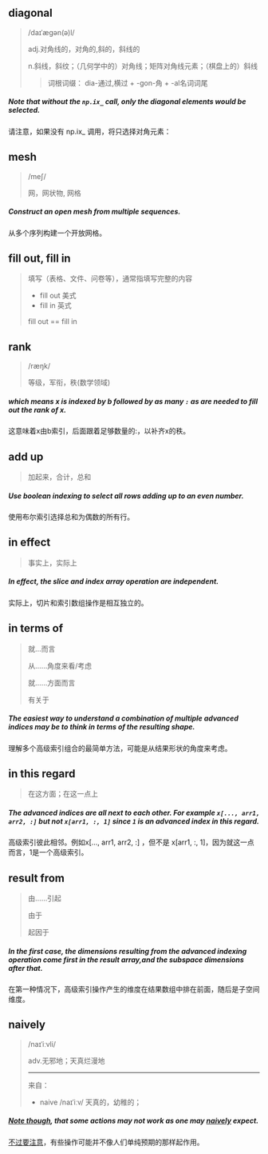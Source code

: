 ## diagonal

> /daɪˈæɡən(ə)l/
>
> adj.对角线的，对角的,斜的，斜线的
>
> n.斜线，斜纹；（几何学中的）对角线；矩阵对角线元素；（棋盘上的）斜线
>
> > 词根词缀： dia-通过,横过 + -gon-角 + -al名词词尾

##### Note that without the `np.ix_` call, only the **diagonal** elements would be selected.

请注意，如果没有 np.ix_ 调用，将只选择对角元素：

## mesh

> /meʃ/
>
> 网，网状物, 网格

##### Construct an open **mesh** from multiple sequences.

从多个序列构建一个开放网格。

## fill out, fill in

> 填写（表格、文件、问卷等），通常指填写完整的内容
>
> - fill out 美式
> - fill in 英式
>
> fill out == fill in

## rank

> /ræŋk/
>
> 等级，军衔，秩(数学领域)

##### which means x is indexed by b followed by as many `:` as are needed to **fill out** the rank of x.

这意味着x由b索引，后面跟着足够数量的:，以补齐x的秩。

## add up

> 加起来，合计，总和

##### Use boolean indexing to select all rows **adding up** to an even number. 

使用布尔索引选择总和为偶数的所有行。

## in effect

> 事实上，实际上

##### **In effect**, the slice and index array operation are independent. 

实际上，切片和索引数组操作是相互独立的。

## in terms of

> 就...而言
>
> 从……角度来看/考虑
>
> 就……方面而言
>
> 有关于

##### The easiest way to understand a combination of *multiple* advanced indices may be to think **in terms of** the resulting shape. 

理解多个高级索引组合的最简单方法，可能是从结果形状的角度来考虑。 

## in this regard

>  在这方面；在这一点上

##### The advanced indices are all next to each other. For example `x[..., arr1, arr2, :]` but *not* `x[arr1, :, 1]` since `1` is an advanced index in this regard.

高级索引彼此相邻。例如x[..., arr1, arr2, :] ，但不是 x[arr1, :, 1]，因为就这一点而言，1是一个高级索引。 

## result from

> 由……引起
>
> 由于
>
> 起因于

##### In the first case, the dimensions **resulting from** the advanced indexing operation come first in the result array,and the subspace dimensions after that.

在第一种情况下，高级索引操作产生的维度在结果数组中排在前面，随后是子空间维度。

## naively

> /naɪˈiːvli/
>
> adv.无邪地；天真烂漫地
>
> ---
>
> 来自：
>
> - naive	/naɪˈiːv/	天真的，幼稚的；

##### <u>Note though</u>, that some actions may not work as one may **<u>naively</u>** expect. 

<u>不过要注意</u>，有些操作可能并不像人们单纯预期的那样起作用。
